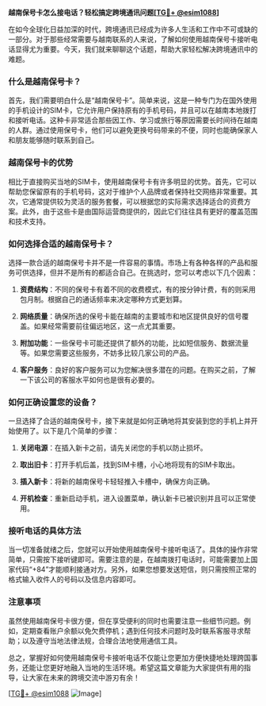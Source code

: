 **越南保号卡怎么接电话？轻松搞定跨境通讯问题[[TG💪+ @esim1088](https://t.me/s/esim1088)]**

在如今全球化日益加深的时代，跨境通讯已经成为许多人生活和工作中不可或缺的一部分。对于那些经常需要与越南联系的人来说，了解如何使用越南保号卡接听电话显得尤为重要。今天，我们就来聊聊这个话题，帮助大家轻松解决跨境通讯中的难题。

### 什么是越南保号卡？

首先，我们需要明白什么是“越南保号卡”。简单来说，这是一种专门为在国外使用的手机设计的SIM卡，它允许用户保持原有的手机号码，并且可以在越南本地拨打和接听电话。这种卡非常适合那些因工作、学习或旅行等原因需要长时间待在越南的人群。通过使用保号卡，他们可以避免更换号码带来的不便，同时也能确保家人和朋友能够随时联系到自己。

### 越南保号卡的优势

相比于直接购买当地的SIM卡，使用越南保号卡有许多明显的优势。首先，它可以帮助您保留原有的手机号码，这对于维护个人品牌或者保持社交网络非常重要。其次，它通常提供较为灵活的服务套餐，可以根据您的实际需求选择适合的资费方案。此外，由于这些卡是由国际运营商提供的，因此它们往往具有更好的覆盖范围和技术支持。

### 如何选择合适的越南保号卡？

选择一款合适的越南保号卡并不是一件容易的事情。市场上有各种各样的产品和服务可供选择，但并不是所有的都适合自己。在挑选时，您可以考虑以下几个因素：

1. **资费结构**：不同的保号卡有着不同的收费模式，有的按分钟计费，有的则采用包月制。根据自己的通话频率来决定哪种方式更划算。
   
2. **网络质量**：确保所选的保号卡能在越南的主要城市和地区提供良好的信号覆盖。如果经常需要前往偏远地区，这一点尤其重要。
   
3. **附加功能**：一些保号卡可能还提供了额外的功能，比如短信服务、数据流量等。如果您需要这些服务，不妨多比较几家公司的产品。

4. **客户服务**：良好的客户服务可以为您解决很多潜在的问题。在购买之前，了解一下该公司的客服水平如何也是很有必要的。

### 如何正确设置您的设备？

一旦选择了合适的越南保号卡，接下来就是如何正确地将其安装到您的手机上并开始使用了。以下是几个简单的步骤：

1. **关闭电源**：在插入新卡之前，请先关闭您的手机以防止损坏。
   
2. **取出旧卡**：打开手机后盖，找到SIM卡槽，小心地将现有的SIM卡取出。
   
3. **插入新卡**：将新的越南保号卡轻轻推入卡槽中，确保方向正确。
   
4. **开机检查**：重新启动手机，进入设置菜单，确认新卡已被识别并且可以正常使用。

### 接听电话的具体方法

当一切准备就绪之后，您就可以开始使用越南保号卡接听电话了。具体的操作非常简单，只需按下接听键即可。需要注意的是，在越南拨打电话时，可能需要加上国家代码“+84”才能顺利接通对方。另外，如果您想要发送短信，则只需按照正常的格式输入收件人的号码以及信息内容即可。

### 注意事项

虽然使用越南保号卡很方便，但在享受便利的同时也需要注意一些细节问题。例如，定期查看账户余额以免欠费停机；遇到任何技术问题时及时联系客服寻求帮助；以及遵守当地法律法规，合理合法地使用通信工具。

总之，掌握好如何使用越南保号卡接听电话不仅能让您更加方便快捷地处理跨国事务，还能让您更好地融入当地的生活环境。希望这篇文章能为大家提供有用的指导，让大家在未来的跨境交流中游刃有余！

[[TG💪+ @esim1088](https://t.me/s/esim1088) ![Image](https://i.postimg.cc/4NQfJmqS/Snipaste-2025-05-13-00-14-12.png)]